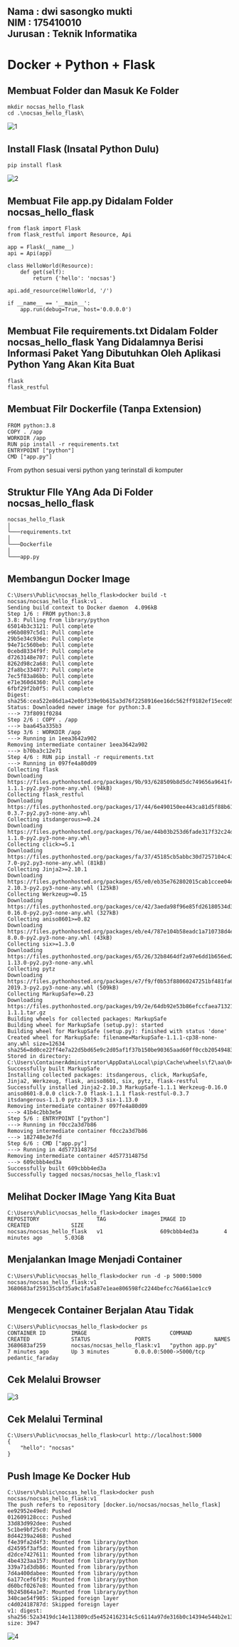 Nama : dwi sasongko mukti  
NIM : 175410010  
Jurusan : Teknik Informatika  
--------------------------  

# Docker + Python + Flask   
  
## Membuat Folder dan Masuk Ke Folder  
    mkdir nocsas_hello_flask
    cd .\nocsas_hello_flask\
![1](image/1.png)  

## Install Flask (Insatal Python Dulu)
    pip install flask  
![2](image/2.png)  

##  Membuat File app.py Didalam Folder nocsas_hello_flask  
    from flask import Flask
    from flask_restful import Resource, Api

    app = Flask(__name__)
    api = Api(app)

    class HelloWorld(Resource):
        def get(self):
            return {'hello': 'nocsas'}

    api.add_resource(HelloWorld, '/')

    if __name__ == '__main__':
        app.run(debug=True, host='0.0.0.0')  
 
## Membuat File requirements.txt Didalam Folder nocsas_hello_flask Yang Didalamnya Berisi Informasi Paket Yang Dibutuhkan Oleh Aplikasi Python Yang Akan Kita Buat  
    flask  
    flask_restful  

## Membuat Filr Dockerfile (Tanpa Extension)  
    FROM python:3.8
    COPY . /app
    WORKDIR /app
    RUN pip install -r requirements.txt
    ENTRYPOINT ["python"]
    CMD ["app.py"]  
From python sesuai versi python yang terinstall di komputer  

## Struktur FIle YAng Ada Di Folder nocsas_hello_flask  
    nocsas_hello_flask
    │
    └───requirements.txt
    │
    └───Dockerfile
    │
    └───app.py  

## Membangun Docker Image  
    C:\Users\Public\nocsas_hello_flask>docker build -t nocsas/nocsas_hello_flask:v1 .
    Sending build context to Docker daemon  4.096kB
    Step 1/6 : FROM python:3.8
    3.8: Pulling from library/python
    65014b3c3121: Pull complete
    e96b0897c5d1: Pull complete
    29b5e34c936e: Pull complete
    94e71c560beb: Pull complete
    0cebd8334f9f: Pull complete
    d7263148e707: Pull complete
    8262d98c2a68: Pull complete
    2fa8bc334077: Pull complete
    7ec5f83a86bb: Pull complete
    e71e360d4360: Pull complete
    6fbf29f2b0f5: Pull complete
    Digest: sha256:cea522e86d1a42e0bf339e9b615a3d76f2258916ee16dc562ff9182ef15ece05
    Status: Downloaded newer image for python:3.8
    ---> 73f8091f0284
    Step 2/6 : COPY . /app
    ---> baa645a335b3
    Step 3/6 : WORKDIR /app
    ---> Running in 1eea3642a902
    Removing intermediate container 1eea3642a902
    ---> b70ba3c12e71
    Step 4/6 : RUN pip install -r requirements.txt
    ---> Running in 097fe4a80d09
    Collecting flask
    Downloading https://files.pythonhosted.org/packages/9b/93/628509b8d5dc749656a9641f4caf13540e2cdec85276964ff8f43bbb1d3b/Flask-1.1.1-py2.py3-none-any.whl (94kB)
    Collecting flask_restful
    Downloading https://files.pythonhosted.org/packages/17/44/6e490150ee443ca81d5f88b61bb4bbb133d44d75b0b716ebe92489508da4/Flask_RESTful-0.3.7-py2.py3-none-any.whl
    Collecting itsdangerous>=0.24
    Downloading https://files.pythonhosted.org/packages/76/ae/44b03b253d6fade317f32c24d100b3b35c2239807046a4c953c7b89fa49e/itsdangerous-1.1.0-py2.py3-none-any.whl
    Collecting click>=5.1
    Downloading https://files.pythonhosted.org/packages/fa/37/45185cb5abbc30d7257104c434fe0b07e5a195a6847506c074527aa599ec/Click-7.0-py2.py3-none-any.whl (81kB)
    Collecting Jinja2>=2.10.1
    Downloading https://files.pythonhosted.org/packages/65/e0/eb35e762802015cab1ccee04e8a277b03f1d8e53da3ec3106882ec42558b/Jinja2-2.10.3-py2.py3-none-any.whl (125kB)
    Collecting Werkzeug>=0.15
    Downloading https://files.pythonhosted.org/packages/ce/42/3aeda98f96e85fd26180534d36570e4d18108d62ae36f87694b476b83d6f/Werkzeug-0.16.0-py2.py3-none-any.whl (327kB)
    Collecting aniso8601>=0.82
    Downloading https://files.pythonhosted.org/packages/eb/e4/787e104b58eadc1a710738d4e418d7e599e4e778e52cb8e5d5ef6ddd5833/aniso8601-8.0.0-py2.py3-none-any.whl (43kB)
    Collecting six>=1.3.0
    Downloading https://files.pythonhosted.org/packages/65/26/32b8464df2a97e6dd1b656ed26b2c194606c16fe163c695a992b36c11cdf/six-1.13.0-py2.py3-none-any.whl
    Collecting pytz
    Downloading https://files.pythonhosted.org/packages/e7/f9/f0b53f88060247251bf481fa6ea62cd0d25bf1b11a87888e53ce5b7c8ad2/pytz-2019.3-py2.py3-none-any.whl (509kB)
    Collecting MarkupSafe>=0.23
    Downloading https://files.pythonhosted.org/packages/b9/2e/64db92e53b86efccfaea71321f597fa2e1b2bd3853d8ce658568f7a13094/MarkupSafe-1.1.1.tar.gz
    Building wheels for collected packages: MarkupSafe
    Building wheel for MarkupSafe (setup.py): started
    Building wheel for MarkupSafe (setup.py): finished with status 'done'
    Created wheel for MarkupSafe: filename=MarkupSafe-1.1.1-cp38-none-any.whl size=12634 sha256=8d0ce22ff4e7a22d5bd65e9c2d05af1f37b150be90365aad60ff0ccb20549483
    Stored in directory: C:\Users\ContainerAdministrator\AppData\Local\pip\Cache\wheels\f2\aa\04\0edf07a1b8a5f5f1aed7580fffb69ce8972edc16a505916a77
    Successfully built MarkupSafe
    Installing collected packages: itsdangerous, click, MarkupSafe, Jinja2, Werkzeug, flask, aniso8601, six, pytz, flask-restful
    Successfully installed Jinja2-2.10.3 MarkupSafe-1.1.1 Werkzeug-0.16.0 aniso8601-8.0.0 click-7.0 flask-1.1.1 flask-restful-0.3.7 itsdangerous-1.1.0 pytz-2019.3 six-1.13.0
    Removing intermediate container 097fe4a80d09
    ---> 41b4c2bb3e5e
    Step 5/6 : ENTRYPOINT ["python"]
    ---> Running in f0cc2a3d7b86
    Removing intermediate container f0cc2a3d7b86
    ---> 182748e3e7fd
    Step 6/6 : CMD ["app.py"]
    ---> Running in 4d577314875d
    Removing intermediate container 4d577314875d
    ---> 609cbbb4ed3a
    Successfully built 609cbbb4ed3a
    Successfully tagged nocsas/nocsas_hello_flask:v1  
## Melihat Docker IMage Yang Kita Buat  
    C:\Users\Public\nocsas_hello_flask>docker images
    REPOSITORY                  TAG                 IMAGE ID            CREATED             SIZE
    nocsas/nocsas_hello_flask   v1                  609cbbb4ed3a        4 minutes ago       5.03GB  

## Menjalankan Image Menjadi Container  
    C:\Users\Public\nocsas_hello_flask>docker run -d -p 5000:5000 nocsas/nocsas_hello_flask:v1
    3680683af259135cbf35a9c1fa5a87e1eae806598fc2244befcc76a661ae1cc9  

## Mengecek Container Berjalan Atau Tidak  
    C:\Users\Public\nocsas_hello_flask>docker ps
    CONTAINER ID        IMAGE                          COMMAND             CREATED             STATUS              PORTS                    NAMES
    3680683af259        nocsas/nocsas_hello_flask:v1   "python app.py"     7 minutes ago       Up 3 minutes        0.0.0.0:5000->5000/tcp   pedantic_faraday  

## Cek Melalui Browser  
![3](image/3.png)  

## Cek Melalui Terminal  
    C:\Users\Public\nocsas_hello_flask>curl http://localhost:5000
    {
        "hello": "nocsas"
    }

## Push Image Ke Docker Hub  
    C:\Users\Public\nocsas_hello_flask>docker push  nocsas/nocsas_hello_flask:v1
    The push refers to repository [docker.io/nocsas/nocsas_hello_flask]
    ee92952e49ed: Pushed
    012609128ccc: Pushed
    33d83d992dee: Pushed
    5c1be9bf25c0: Pushed
    8d44239a2468: Pushed
    f4e39fa2d4f3: Mounted from library/python
    d24595f3af5d: Mounted from library/python
    d2dce7427611: Mounted from library/python
    4be4323aa157: Mounted from library/python
    339a71d3db86: Mounted from library/python
    7d4a400dabee: Mounted from library/python
    6a177cef6f19: Mounted from library/python
    d60bcf0267e8: Mounted from library/python
    9b245864a1e7: Mounted from library/python
    340cae54f905: Skipped foreign layer
    c4d02418787d: Skipped foreign layer
    v1: digest: sha256:52a3419dc14e113809cd5e4524162314c5c6114a97de316b0c14394e544b2e13 size: 3947
![4](image/4.png)